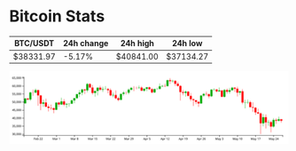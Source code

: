 # Bitcoin Stats

BTC/USDT|24h change|24h high|24h low|
|---|---|---|---|
|$38331.97|-5.17%|$40841.00|$37134.27|

<img src="./chart.svg">
